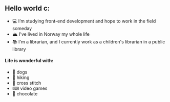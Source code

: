 ## Hello world c:

- 💻 I’m studying front-end development and hope to work in the field someday
- 🏔 I've lived in Norway my whole life
- 📚 I'm a librarian, and I currently work as a children's librarian in a public library


#### Life is wonderful with:
- 🐶 dogs
- 🥾 hiking
- 🧵 cross stitch
- ⌨ video games
- 🍫 chocolate

